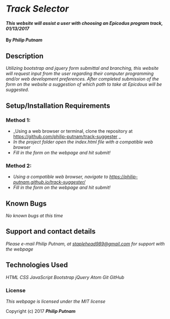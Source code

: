 # _Track Selector_

#### _This website will assist a user with choosing an Epicodus program track, 01/13/2017_

#### By _**Philip Putnam**_

## Description

_Utilizing bootstrap and jquery form submittal and branching, this website will request input from the user regarding their computer programming and/or web development preferences. After completed submission of the form on the website a suggestion of which path to take at Epicdous will be suggested._

## Setup/Installation Requirements

### Method 1:
* _Using a web browser or terminal, clone the repository at https://github.com/philip-putnam/track-suggester _
* _In the project folder open the index.html file with a compatible web browser_
* _Fill in the form on the webpage and hit submit!_

### Method 2:
* _Using a compatible web browser, navigate to https://philip-putnam.github.io/track-suggester/_
* _Fill in the form on the webpage and hit submit!_

## Known Bugs

_No known bugs at this time_

## Support and contact details

_Please e-mail Philip Putnam, at staplehead989@gmail.com for support with the webpage_

## Technologies Used

_HTML_
_CSS_
_JavaScript_
_Bootstrap_
_jQuery_
_Atom_
_Git_
_GitHub_

### License

*This webpage is licensed under the MIT license*

Copyright (c) 2017 **_Philip Putnam_**
